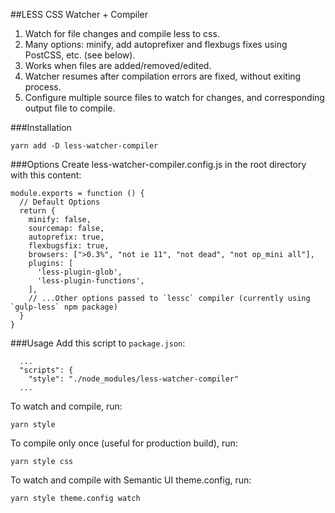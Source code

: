 ##LESS CSS Watcher + Compiler
1. Watch for file changes and compile less to css. 
2. Many options: minify, add autoprefixer and flexbugs fixes using PostCSS, etc. (see below).
3. Works when files are added/removed/edited. 
4. Watcher resumes after compilation errors are fixed, without exiting process.
5. Configure multiple source files to watch for changes, and corresponding output file to compile.

###Installation
```
yarn add -D less-watcher-compiler
```

###Options
Create less-watcher-compiler.config.js in the root directory with this content:
```
module.exports = function () {
  // Default Options
  return {
    minify: false,
    sourcemap: false,
    autoprefix: true,
    flexbugsfix: true,
    browsers: [">0.3%", "not ie 11", "not dead", "not op_mini all"],
    plugins: [
      'less-plugin-glob',
      'less-plugin-functions',
    ],
    // ...Other options passed to `lessc` compiler (currently using `gulp-less` npm package)
  }
}
```

###Usage
Add this script to `package.json`:
```
  ...
  "scripts": {
    "style": "./node_modules/less-watcher-compiler"
  ...
```

To watch and compile, run:
```
yarn style
```

To compile only once (useful for production build), run:
```
yarn style css
```

To watch and compile with Semantic UI theme.config, run:
```
yarn style theme.config watch
```
